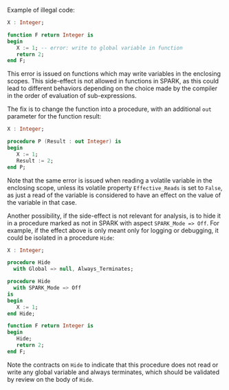 Example of illegal code:

```ada
X : Integer;

function F return Integer is
begin
   X := 1; -- error: write to global variable in function
   return 2;
end F;
```

This error is issued on functions which may write variables in the enclosing
scopes. This side-effect is not allowed in functions in SPARK, as this could
lead to different behaviors depending on the choice made by the compiler in the
order of evaluation of sub-expressions.

The fix is to change the function into a procedure, with an additional `out`
parameter for the function result:

```ada
X : Integer;

procedure P (Result : out Integer) is
begin
   X := 1;
   Result := 2;
end P;
```

Note that the same error is issued when reading a volatile variable in the
enclosing scope, unless its volatile property `Effective_Reads` is set to
`False`, as just a read of the variable is considered to have an effect on the
value of the variable in that case.

Another possibility, if the side-effect is not relevant for analysis, is to
hide it in a procedure marked as not in SPARK with aspect `SPARK_Mode =>
Off`. For example, if the effect above is only meant only for logging or
debugging, it could be isolated in a procedure `Hide`:

```ada
X : Integer;

procedure Hide
  with Global => null, Always_Terminates;

procedure Hide
  with SPARK_Mode => Off
is
begin
   X := 1;
end Hide;

function F return Integer is
begin
   Hide;
   return 2;
end F;
```

Note the contracts on `Hide` to indicate that this procedure does not read or
write any global variable and always terminates, which should be validated by
review on the body of `Hide`.
